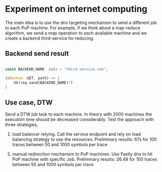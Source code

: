 # Experiment on internet computing

The main idea is to use the dns targeting mechanism to send a different job to each PoP machine. For example, if we think about a map-reduce algorithm, we send a map operation to each available machine and we create a backend third-service for reducing.

## Backend send result

```rs

const BACKEND_NAME: &str = "third-service.com";

(&Method::GET, path) => {
    Ok(req.send(BACKEND_NAME)?)
}

```

## Use case, DTW

Send a DTW job task to each machine. In theory with 2000 machines the execution time should be decreased considerably. Test the approach with three strategies, 

1) load balancer relying.
    Call the service endpoint and rely on load balancing strategy to use the resources. Preliminary results: 67s for 100 traces between 50 and 1000 symbols per trace

2) manual redirection mechanism to PoP machines.
    Use Fastly dns to hit PoP machine with specific Job. Preliminary results: 26.48 for 100 traces between 50 and 1000 symbols per trace